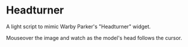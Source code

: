# Headturner

A light script to mimic Warby Parker's "Headturner" widget. 

Mouseover the image and watch as the model's head follows the cursor.
